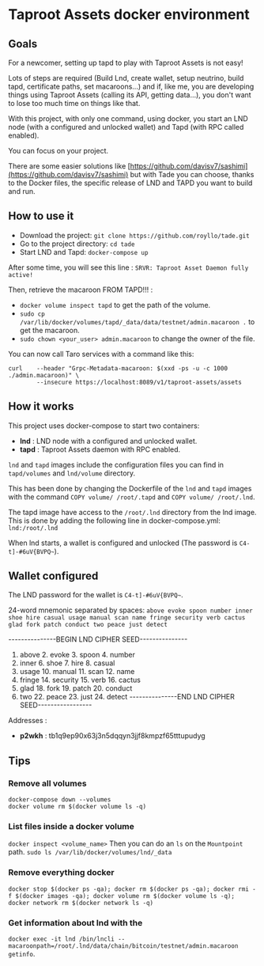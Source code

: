 # Taproot Assets docker environment

## Goals

For a newcomer, setting up tapd to play with Taproot Assets is not easy!

Lots of steps are required (Build Lnd, create wallet, setup neutrino, build tapd, certificate paths, set macaroons...) 
and if, like me, you are developing things using Taproot Assets (calling its API, getting data...), you don't want to 
lose too much time on things like that.

With this project, with only one command, using docker, you start an LND node (with a configured and unlocked wallet)
and Tapd (with RPC called enabled).

You can focus on your project.

There are some easier solutions like [https://github.com/davisv7/sashimi](https://github.com/davisv7/sashimi) but with
Tade you can choose, thanks to the Docker files, the specific release of LND and TAPD you want to build and run.

## How to use it

- Download the project: `git clone https://github.com/royllo/tade.git`
- Go to the project directory: `cd tade`
- Start LND and Tapd: `docker-compose up`

After some time, you will see this line : `SRVR: Taproot Asset Daemon fully active!`

Then, retrieve the macaroon FROM TAPD!!! :
- `docker volume inspect tapd` to get the path of the volume.
- `sudo cp /var/lib/docker/volumes/tapd/_data/data/testnet/admin.macaroon .` to get the macaroon.
- `sudo chown <your_user> admin.macaroon` to change the owner of the file.

You can now call Taro services with a command like this:

```
curl    --header "Grpc-Metadata-macaroon: $(xxd -ps -u -c 1000 ./admin.macaroon)" \
        --insecure https://localhost:8089/v1/taproot-assets/assets
```

## How it works

This project uses docker-compose to start two containers:
- **lnd** : LND node with a configured and unlocked wallet.
- **tapd** : Taproot Assets daemon with RPC enabled.

`lnd` and `tapd` images include the configuration files you can find in `tapd/volumes` and `lnd/volume` directory.

This has been done by changing the Dockerfile of the `lnd` and `tapd` images with the command `COPY volume/ /root/.tapd`
and `COPY volume/ /root/.lnd`.

The tapd image have access to the `/root/.lnd` directory from the lnd image. This is done by adding the following line 
in docker-compose.yml: `lnd:/root/.lnd`

When lnd starts, a wallet is configured and unlocked (The password is `C4-t]-#6uV{BVPQ~`).

## Wallet configured

The LND password for the wallet is `C4-t]-#6uV{BVPQ~`.

24-word mnemonic separated by spaces: `above evoke spoon number inner shoe hire casual usage manual scan name fringe security verb cactus glad fork patch conduct two peace just detect`

---------------BEGIN LND CIPHER SEED---------------

1. above 2. evoke 3. spoon 4. number
5. inner 6. shoe 7. hire 8. casual
9. usage 10. manual 11. scan 12. name
13. fringe 14. security 15. verb 16. cactus
17. glad 18. fork 19. patch 20. conduct
21. two 22. peace 23. just 24. detect
---------------END LND CIPHER SEED-----------------

Addresses :

- **p2wkh** : tb1q9ep90x63j3n5dqqyn3jjf8kmpzf65tttupudyg

## Tips

### Remove all volumes
```
docker-compose down --volumes
docker volume rm $(docker volume ls -q)
```

### List files inside a docker volume
`docker inspect <volume_name>`
Then you can do an `ls` on the `Mountpoint` path.
`sudo ls /var/lib/docker/volumes/lnd/_data`

### Remove everything docker
`docker stop $(docker ps -qa); docker rm $(docker ps -qa); docker rmi -f $(docker images -qa); docker volume rm $(docker volume ls -q); docker network rm $(docker network ls -q)`


### Get information about lnd with the
`docker exec -it lnd /bin/lncli --macaroonpath=/root/.lnd/data/chain/bitcoin/testnet/admin.macaroon getinfo`.

